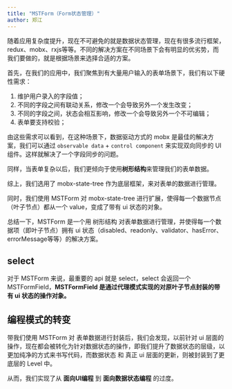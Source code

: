 ```yaml
---
title: "MSTForm（Form状态管理）"
author: 郑江
---
```


随着应用复杂度提升，现在不可避免的就是数据状态管理，现在有很多流行框架，redux、mobx、rxjs等等。不同的解决方案在不同场景下会有明显的优劣势，而我们要做的，就是根据场景来选择合适的方案。

首先，在我们的应用中，我们聚焦到有大量用户输入的表单场景下，我们有以下硬性需求：
1. 维护用户录入的字段值；
1. 不同的字段之间有联动关系，修改一个会导致另外一个发生改变；
1. 不同的字段之间，状态会相互影响，修改一个会导致另外一个不可编辑；
1. 表单要支持校验；

由这些需求可以看到，在这种场景下，数据驱动方式的 mobx 是最佳的解决方案，我们可以通过 `observable data` + `control component` 来实现双向同步的 UI 组件。这样就解决了一个字段同步的问题。

同样，当表单复杂以后，我们更倾向于使用**树形结构**来管理我们的表单数据。

综上，我们选用了 mobx-state-tree 作为底层框架，来对表单的数据进行管理。

同时，我们使用 MSTForm 对 mobx-state-tree 进行扩展，使得每一个数据节点（叶子节点）都从一个 value，变成了带有 ui 状态的对象。

总结一下，MSTForm 是一个用 树形结构 对表单数据进行管理，并使得每一个数据项（即叶子节点）拥有 ui 状态（disabled、readonly、validator、hasError、errorMessage等等）的解决方案。

## select
对于 MSTForm 来说，最重要的 api 就是 select，select 会返回一个 MSTFormField，**MSTFormField 是通过代理模式实现的对原叶子节点封装的带有 ui 状态的操作对象。**

## 编程模式的转变
带我们使用 MSTForm 对 表单数据进行封装后，我们会发现，以前针对 ui 层面的操作，现在都会被转化为针对数据状态的操作，即我们提升了数据状态的层级，以更加纯净的方式来书写代码，而数据状态 和 真正 ui 层面的更新，则被封装到了更底层的 Level 中。

从而，我们实现了从 **面向UI编程** 到 **面向数据状态编程** 的过度。